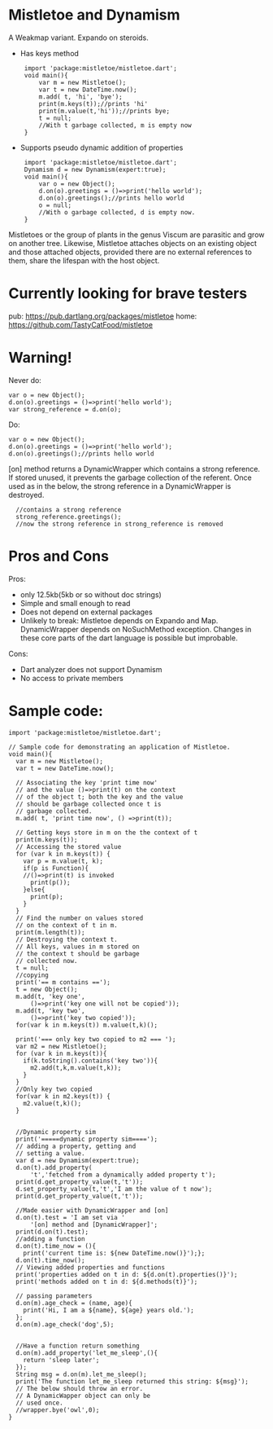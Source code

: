 # Mistletoe and Dynamism
A Weakmap variant. Expando on steroids. 

-  Has keys method
        
        
        import 'package:mistletoe/mistletoe.dart';
        void main(){
            var m = new Mistletoe();
            var t = new DateTime.now();
            m.add( t, 'hi', 'bye');
            print(m.keys(t));//prints 'hi'
            print(m.value(t,'hi'));//prints bye; 
            t = null;
            //With t garbage collected, m is empty now
        }
-  Supports pseudo dynamic addition of properties

    
        import 'package:mistletoe/mistletoe.dart';
        Dynamism d = new Dynamism(expert:true);
        void main(){
            var o = new Object();
            d.on(o).greetings = ()=>print('hello world');
            d.on(o).greetings();//prints hello world
            o = null;
            //With o garbage collected, d is empty now. 
        }
    
    
Mistletoes or the group of plants in the genus Viscum are parasitic and grow on another tree.
Likewise, Mistletoe attaches objects on an existing object and those attached objects, provided there are no external references to them, share the lifespan with the host object.

# Currently looking for brave testers 

pub: https://pub.dartlang.org/packages/mistletoe
home: https://github.com/TastyCatFood/mistletoe

# Warning!

Never do:

    var o = new Object();
    d.on(o).greetings = ()=>print('hello world');
    var strong_reference = d.on(o);

Do:

    var o = new Object();
    d.on(o).greetings = ()=>print('hello world');
    d.on(o).greetings();//prints hello world
      
[on] method returns a DynamicWrapper which contains a strong reference. If stored unused, it prevents the garbage collection of the referent. Once used as in the below, the strong reference in a DynamicWrapper is destroyed.

      //contains a strong reference  
      strong_reference.greetings();
      //now the strong reference in strong_reference is removed
# Pros and Cons

Pros:

-  only 12.5kb(5kb or so without doc strings)
-  Simple and small enough to read
-  Does not depend on external packages
-  Unlikely to break:
Mistletoe depends on Expando and Map. DynamicWrapper depends on NoSuchMethod exception. Changes in these core parts of the dart language is possible but improbable.

Cons:

-  Dart analyzer does not support Dynamism
-  No access to private members


# Sample code:

    import 'package:mistletoe/mistletoe.dart';

    // Sample code for demonstrating an application of Mistletoe.
    void main(){
      var m = new Mistletoe();
      var t = new DateTime.now();

      // Associating the key 'print time now'
      // and the value ()=>print(t) on the context
      // of the object t; both the key and the value
      // should be garbage collected once t is
      // garbage collected.
      m.add( t, 'print time now', () =>print(t));

      // Getting keys store in m on the the context of t
      print(m.keys(t));
      // Accessing the stored value
      for (var k in m.keys(t)) {
        var p = m.value(t, k);
        if(p is Function){
        //()=>print(t) is invoked
          print(p());
        }else{
          print(p);
        }
      }
      // Find the number on values stored
      // on the context of t in m.
      print(m.length(t));
      // Destroying the context t.
      // All keys, values in m stored on
      // the context t should be garbage
      // collected now.
      t = null;
      //copying
      print('== m contains ==');
      t = new Object();
      m.add(t, 'key one',
          ()=>print('key one will not be copied'));
      m.add(t, 'key two',
          ()=>print('key two copied'));
      for(var k in m.keys(t)) m.value(t,k)();

      print('=== only key two copied to m2 === ');
      var m2 = new Mistletoe();
      for (var k in m.keys(t)){
        if(k.toString().contains('key two')){
          m2.add(t,k,m.value(t,k));
        }
      }
      //Only key two copied
      for(var k in m2.keys(t)) {
        m2.value(t,k)();
      }


      //Dynamic property sim
      print('=====dynamic property sim====');
      // adding a property, getting and
      // setting a value.
      var d = new Dynamism(expert:true);
      d.on(t).add_property(
          't','fetched from a dynamically added property t');
      print(d.get_property_value(t,'t'));
      d.set_property_value(t,'t','I am the value of t now');
      print(d.get_property_value(t,'t'));

      //Made easier with DynamicWrapper and [on]
      d.on(t).test = 'I am set via '
          '[on] method and [DynamicWrapper]';
      print(d.on(t).test);
      //adding a function
      d.on(t).time_now = (){
        print('current time is: ${new DateTime.now()}');};
      d.on(t).time_now();
      // Viewing added properties and functions
      print('properties added on t in d: ${d.on(t).properties()}');
      print('methods added on t in d: ${d.methods(t)}');

      // passing parameters 
      d.on(m).age_check = (name, age){
        print('Hi, I am a ${name}, ${age} years old.');
      };
      d.on(m).age_check('dog',5);


      //Have a function return something
      d.on(m).add_property('let_me_sleep',(){
        return 'sleep later';
      });
      String msg = d.on(m).let_me_sleep();
      print('The function let_me_sleep returned this string: ${msg}');
      // The below should throw an error.
      // A DynamicWapper object can only be
      // used once.
      //wrapper.bye('owl',0);
    }
